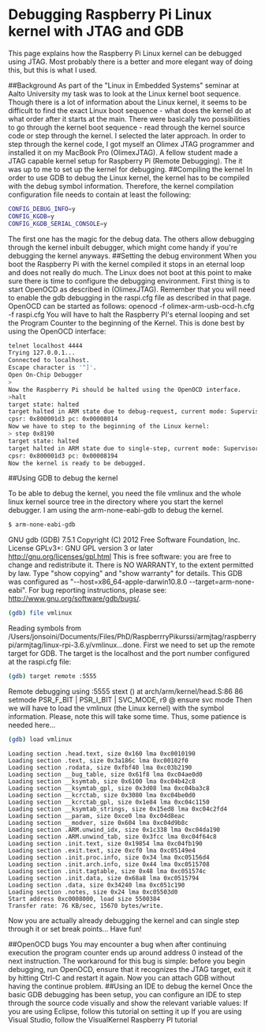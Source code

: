 # Debugging Raspberry Pi Linux kernel with JTAG and GDB



This page explains how the Raspberry Pi Linux kernel can be debugged using JTAG. Most probably there is a better and more elegant way of doing this, but this is what I used.

##Background
As part of the "Linux in Embedded Systems" seminar at Aalto University my task was to look at the Linux kernel boot sequence. Though there is a lot of information about the Linux kernel, it seems to be difficult to find the exact Linux boot sequence - what does the kernel do at what order after it starts at the main. There were basically two possibilities to go through the kernel boot sequence - read through the kernel source code or step through the kernel. I selected the later approach. In order to step through the kernel code, I got myself an Olimex JTAG programmer and installed it on my MacBook Pro (OlimexJTAG). A fellow student made a JTAG capable kernel setup for Raspberry Pi (Remote Debugging). The it was up to me to set up the kernel for debugging.
##Compiling the kernel
In order to use GDB to debug the Linux kernel, the kernel has to be compiled with the debug symbol information. Therefore, the kernel compilation configuration file needs to contain at least the following:
```sh
CONFIG_DEBUG_INFO=y
CONFIG_KGDB=y
CONFIG_KGDB_SERIAL_CONSOLE=y
```

The first one has the magic for the debug data. The others allow debugging through the kernel inbuilt debugger, which might come handy if you're debugging the kernel anyways.
##Setting the debug environment
When you boot the Raspberry Pi with the kernel compiled it stops in an eternal loop and does not really do much. The Linux does not boot at this point to make sure there is time to configure the debugging environment. First thing is to start OpenOCD as described in (OlimexJTAG). Remember that you will need to enable the gdb debugging in the raspi.cfg file as described in that page.
OpenOCD can be started as follows:
openocd -f olimex-arm-usb-ocd-h.cfg -f raspi.cfg
You will have to halt the Raspberry PI's eternal looping and set the Program Counter to the beginning of the Kernel. This is done best by using the OpenOCD interface:
```sh
telnet localhost 4444
Trying 127.0.0.1...
Connected to localhost.
Escape character is '^]'.
Open On-Chip Debugger
> 
Now the Raspberry Pi should be halted using the OpenOCD interface.
>halt
target state: halted
target halted in ARM state due to debug-request, current mode: Supervisor
cpsr: 0x800001d3 pc: 0x00008014
Now we have to step to the beginning of the Linux kernel:
> step 0x8190
target state: halted
target halted in ARM state due to single-step, current mode: Supervisor
cpsr: 0x800001d3 pc: 0x00008194
Now the kernel is ready to be debugged.

```

##Using GDB to debug the kernel

To be able to debug the kernel, you need the file vmlinux and the whole linux kernel source tree in the directory where you start the kernel debugger. I am using the arm-none-eabi-gdb to debug the kernel.
```sh
$ arm-none-eabi-gdb
```

GNU gdb (GDB) 7.5.1
Copyright (C) 2012 Free Software Foundation, Inc.
License GPLv3+: GNU GPL version 3 or later <http://gnu.org/licenses/gpl.html>
This is free software: you are free to change and redistribute it.
There is NO WARRANTY, to the extent permitted by law.  Type "show copying"
and "show warranty" for details.
This GDB was configured as "--host=x86_64-apple-darwin10.8.0 --target=arm-none-eabi".
For bug reporting instructions, please see:
<http://www.gnu.org/software/gdb/bugs/>.

```sh
(gdb) file vmlinux
```

Reading symbols from /Users/jonsoini/Documents/Files/PhD/RaspberrryPikurssi/armjtag/raspberrypi/armjtag/linux-rpi-3.6.y/vmlinux...done.
First we need to set up the remote target for GDB. The target is the localhost and the port number configured at the raspi.cfg file:
```sh
(gdb) target remote :5555
```

Remote debugging using :5555
stext () at arch/arm/kernel/head.S:86
86        setmode    PSR_F_BIT | PSR_I_BIT | SVC_MODE, r9 @ ensure svc mode
Then we will have to load the vmlinux (the Linux kernel) with the symbol information. Please, note this will take some time. Thus, some patience is needed here...

```sh
(gdb) load vmlinux 
```

```
Loading section .head.text, size 0x160 lma 0xc0010190
Loading section .text, size 0x3a186c lma 0xc00102f0
Loading section .rodata, size 0xfbf40 lma 0xc03b2190
Loading section __bug_table, size 0x61f8 lma 0xc04ae0d0
Loading section __ksymtab, size 0x6100 lma 0xc04b42c8
Loading section __ksymtab_gpl, size 0x3d08 lma 0xc04ba3c8
Loading section __kcrctab, size 0x3080 lma 0xc04be0d0
Loading section __kcrctab_gpl, size 0x1e84 lma 0xc04c1150
Loading section __ksymtab_strings, size 0x15ed8 lma 0xc04c2fd4
Loading section __param, size 0xce0 lma 0xc04d8eac
Loading section __modver, size 0x604 lma 0xc04d9b8c
Loading section .ARM.unwind_idx, size 0x1c338 lma 0xc04da190
Loading section .ARM.unwind_tab, size 0x3fcc lma 0xc04f64c8
Loading section .init.text, size 0x19854 lma 0xc04fb190
Loading section .exit.text, size 0xcf0 lma 0xc05149e4
Loading section .init.proc.info, size 0x34 lma 0xc05156d4
Loading section .init.arch.info, size 0x44 lma 0xc0515708
Loading section .init.tagtable, size 0x48 lma 0xc051574c
Loading section .init.data, size 0x68a8 lma 0xc0515794
Loading section .data, size 0x34240 lma 0xc051c190
Loading section .notes, size 0x24 lma 0xc05503d0
Start address 0xc0008000, load size 5500384
Transfer rate: 76 KB/sec, 15670 bytes/write.
```

Now you are actually already debugging the kernel and can single step through it or set break points... Have fun!

##OpenOCD bugs
You may encounter a bug when after continuing execution the program counter ends up around address 0 instead of the next instruction. The workaround for this bug is simple: before you begin debugging, run OpenOCD, ensure that it recognizes the JTAG target, exit it by hitting Ctrl-C and restart it again. Now you can attach GDB without having the continue problem.
##Using an IDE to debug the kernel
Once the basic GDB debugging has been setup, you can configure an IDE to step through the source code visually and show the relevant variable values:
If you are using Eclipse, follow this tutorial on setting it up
If you are using Visual Studio, follow the VisualKernel Raspberry PI tutorial